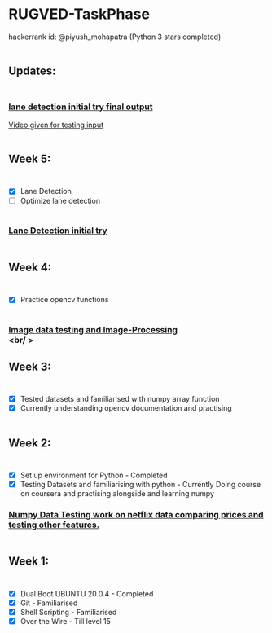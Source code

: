 # RUGVED-TaskPhase
hackerrank id: @piyush_mohapatra (Python 3 stars completed) <br /><br />
## Updates:<br /><br />
### [lane detection initial try final output](https://drive.google.com/file/d/1lRDPGI160fulm44VFOD3pfzty3KG2y0o/view?usp=sharing)<br />
[Video given for testing input](https://drive.google.com/file/d/13G4UdK9bJ8w2sUotUw9Fin7vbA1ZcvT5/view?usp=sharing)<br /><br />
## Week 5:<br /><br />
- [x] Lane Detection<br />
- [ ] Optimize lane detection<br /><br/>
### [Lane Detection initial try](/lane_detection)<br /><br />
## Week 4:<br /><br />
- [x] Practice opencv functions<br /><br/>
### [Image data testing and Image-Processing](/image-testing)<br /><br/ >
## Week 3:<br /><br />
- [x] Tested datasets and familiarised with numpy array function<br />
- [x] Currently understanding opencv documentation and practising<br /><br/>
## Week 2:<br /><br />
- [x] Set up environment for Python - Completed<br />
- [x] Testing Datasets and familiarising with python - Currently Doing course on coursera and practising alongside and learning numpy<br />
### [Numpy Data Testing work on netflix data comparing prices and testing other features.](/numpy_test)<br /><br />
## Week 1:<br /><br />
- [x] Dual Boot UBUNTU 20.0.4 - Completed<br />
- [x] Git - Familiarised<br />
- [x] Shell Scripting - Familiarised<br />
- [x] Over the Wire - Till level 15
